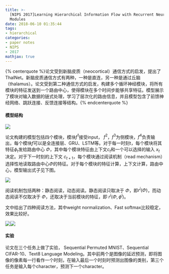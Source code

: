 ```yaml
---
title: >-
  [NIPS 2017]Learning Hierarchical Information Flow with Recurrent Neural
  Modules
date: 2018-06-10 01:35:44
tags:
- hierarchical
categories:
- paper notes
- NIPS
- 2017
mathjax: true
---
```


{% centerquote %}论文受到新脑皮质（neocortical）通信方式的启发，提出了ThalNet。新脑皮质通信方式有两种，一种是直连，另一种是通过丘脑（thalamus）。论文受到第二种通信方式的启发，构建多个循环神经模块，将所有模块的特征发送到一个路由中心，使得模块在多个时间步能够共享特征。模型展示了模块对输入数据的链式处理，学习了层次化的路由信息，并且模型包含了前馈神经网络、跳跃连接、反馈连接等结构。{% endcenterquote %}

<!-- more -->

#### 模型结构

![](https://github.com/yesic/pic/blob/master/hif/hif-1.jpg?raw=true)

论文构建的模型包括四个模块，模块$f^1$接受input， $f^2$，$f^3$为侧模块，$f^4$负责输出，每个模块$f$可以是全连接层、GRU、LSTM等。对于每一时刻t，每个模块将其特征$\phi_t$发给路由中心 $\Phi$，其中每个模块特征由上下文$c_t$和一个可以选择的输入 $x_t$决定。对于下一时刻的上下文 $c_{t+1}$，每个模块通过阅读机制（read mechanism）选择性地读取路由中心$\Phi$的特征。对于每个模块的特征计算，上下文计算，路由中心，模型输出式子见下图。

![](https://github.com/yesic/pic/blob/master/hif/hif-2.jpg?raw=true)

阅读机制包括两种：静态阅读，动态阅读。静态阅读只取决于 $\Phi$，即$r^i(\Phi)$，而动态阅读不仅取决于 $\Phi$，还取决于当前模块的特征，即 $r^i(\Phi,\phi^i)$。

文中给出了四种阅读方法，其中weight normalization、Fast softmax比较稳定，效果比较好。 

![](https://github.com/yesic/pic/blob/master/hif/hif-3.jpg?raw=true)![](https://github.com/yesic/pic/blob/master/hif/hif-4.jpg?raw=true)



#### 实验

论文在三个任务上做了实验， Sequential Permuted MNIST、Sequential CIFAR-10、Text8 Language Modeling。其中前两个是图像的延迟预测，即将图像的像素每一行看作一个时刻，在输入最后一个时刻时预测出图像的类别，第三个任务是输入每个character，预测下一个character。 
